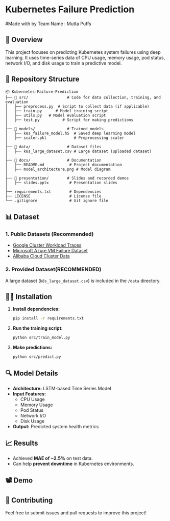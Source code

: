 # Kubernetes Failure Prediction

#Made with by Team Name : Mutta Puffs

## 📌 Overview
This project focuses on predicting Kubernetes system failures using deep learning. It uses time-series data of CPU usage, memory usage, pod status, network I/O, and disk usage to train a predictive model.

## 📂 Repository Structure
```
📦 Kubernetes-Failure-Prediction
├── 📂 src/                 # Code for data collection, training, and evaluation
│   ├── preprocess.py  # Script to collect data (if applicable)
│   ├── train.py      # Model training script
│   ├── utils.py   # Model evaluation script
│   ├── test.py          # Script for making predictions
│
├── 📂 models/              # Trained models
│   ├── k8s_failure_model.h5  # Saved deep learning model
│   ├── scaler.pkl            # Preprocessing scaler
│
├── 📂 data/                # Dataset files
│   ├── k8s_large_dataset.csv # Large dataset (uploaded dataset)
│
├── 📂 docs/                # Documentation
│   ├── README.md           # Project documentation
│   ├── model_architecture.png # Model diagram
│
├── 📂 presentation/        # Slides and recorded demos
│   ├── slides.pptx         # Presentation slides
│
├── requirements.txt        # Dependencies
├── LICENSE                 # License file
└── .gitignore              # Git ignore file
```

## 📊 Dataset
### **1. Public Datasets (Recommended)**
- [Google Cluster Workload Traces](https://github.com/google/cluster-data)
- [Microsoft Azure VM Failure Dataset](https://github.com/Azure/AzurePublicDataset)
- [Alibaba Cloud Cluster Data](https://tianchi.aliyun.com/dataset/dataDetail?dataId=1)

### **2. Provided Dataset**(RECOMMENDED)
A large dataset (`k8s_large_dataset.csv`) is included in the `/data` directory.

## 🧑‍💻 Installation
1. **Install dependencies:**
   ```bash
   pip install -r requirements.txt
   ```
2. **Run the training script:**
   ```bash
   python src/train_model.py
   ```
3. **Make predictions:**
   ```bash
   python src/predict.py
   ```

## 🔍 Model Details
- **Architecture:** LSTM-based Time Series Model
- **Input Features:**
  - CPU Usage
  - Memory Usage
  - Pod Status
  - Network I/O
  - Disk Usage
- **Output:** Predicted system health metrics

## 📈 Results
- Achieved **MAE of ~2.5%** on test data.
- Can help **prevent downtime** in Kubernetes environments.

## 📽️ Demo


## 🤝 Contributing
Feel free to submit issues and pull requests to improve this project!


